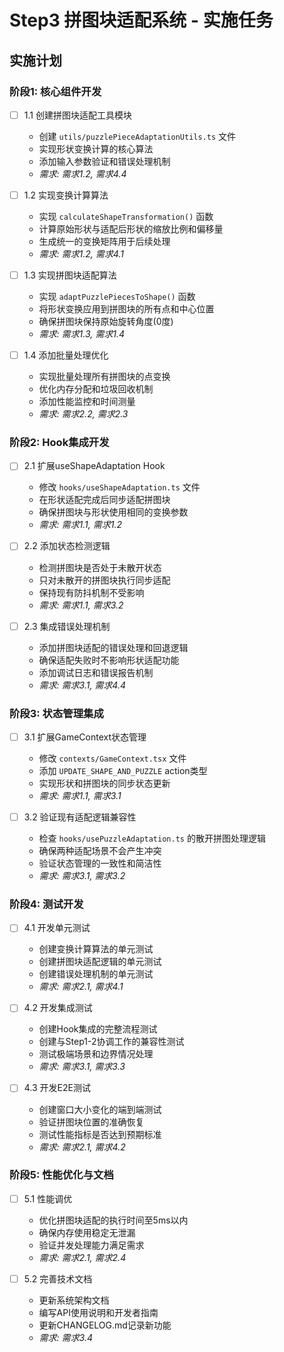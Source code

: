 # Step3 拼图块适配系统 - 实施任务

## 实施计划

### 阶段1: 核心组件开发

- [ ] 1.1 创建拼图块适配工具模块
  - 创建 `utils/puzzlePieceAdaptationUtils.ts` 文件
  - 实现形状变换计算的核心算法
  - 添加输入参数验证和错误处理机制
  - _需求: 需求1.2, 需求4.4_

- [ ] 1.2 实现变换计算算法
  - 实现 `calculateShapeTransformation()` 函数
  - 计算原始形状与适配后形状的缩放比例和偏移量
  - 生成统一的变换矩阵用于后续处理
  - _需求: 需求1.2, 需求4.1_

- [ ] 1.3 实现拼图块适配算法
  - 实现 `adaptPuzzlePiecesToShape()` 函数
  - 将形状变换应用到拼图块的所有点和中心位置
  - 确保拼图块保持原始旋转角度(0度)
  - _需求: 需求1.3, 需求1.4_

- [ ] 1.4 添加批量处理优化
  - 实现批量处理所有拼图块的点变换
  - 优化内存分配和垃圾回收机制
  - 添加性能监控和时间测量
  - _需求: 需求2.2, 需求2.3_

### 阶段2: Hook集成开发

- [ ] 2.1 扩展useShapeAdaptation Hook
  - 修改 `hooks/useShapeAdaptation.ts` 文件
  - 在形状适配完成后同步适配拼图块
  - 确保拼图块与形状使用相同的变换参数
  - _需求: 需求1.1, 需求1.2_

- [ ] 2.2 添加状态检测逻辑
  - 检测拼图块是否处于未散开状态
  - 只对未散开的拼图块执行同步适配
  - 保持现有防抖机制不受影响
  - _需求: 需求1.1, 需求3.2_

- [ ] 2.3 集成错误处理机制
  - 添加拼图块适配的错误处理和回退逻辑
  - 确保适配失败时不影响形状适配功能
  - 添加调试日志和错误报告机制
  - _需求: 需求3.1, 需求4.4_

### 阶段3: 状态管理集成

- [ ] 3.1 扩展GameContext状态管理
  - 修改 `contexts/GameContext.tsx` 文件
  - 添加 `UPDATE_SHAPE_AND_PUZZLE` action类型
  - 实现形状和拼图块的同步状态更新
  - _需求: 需求1.1, 需求3.1_

- [ ] 3.2 验证现有适配逻辑兼容性
  - 检查 `hooks/usePuzzleAdaptation.ts` 的散开拼图处理逻辑
  - 确保两种适配场景不会产生冲突
  - 验证状态管理的一致性和简洁性
  - _需求: 需求3.1, 需求3.2_

### 阶段4: 测试开发

- [ ] 4.1 开发单元测试
  - 创建变换计算算法的单元测试
  - 创建拼图块适配逻辑的单元测试
  - 创建错误处理机制的单元测试
  - _需求: 需求2.1, 需求4.1_

- [ ] 4.2 开发集成测试
  - 创建Hook集成的完整流程测试
  - 创建与Step1-2协调工作的兼容性测试
  - 测试极端场景和边界情况处理
  - _需求: 需求3.1, 需求3.3_

- [ ] 4.3 开发E2E测试
  - 创建窗口大小变化的端到端测试
  - 验证拼图块位置的准确恢复
  - 测试性能指标是否达到预期标准
  - _需求: 需求2.1, 需求4.2_

### 阶段5: 性能优化与文档

- [ ] 5.1 性能调优
  - 优化拼图块适配的执行时间至5ms以内
  - 确保内存使用稳定无泄漏
  - 验证并发处理能力满足需求
  - _需求: 需求2.1, 需求2.4_

- [ ] 5.2 完善技术文档
  - 更新系统架构文档
  - 编写API使用说明和开发者指南
  - 更新CHANGELOG.md记录新功能
  - _需求: 需求3.4_